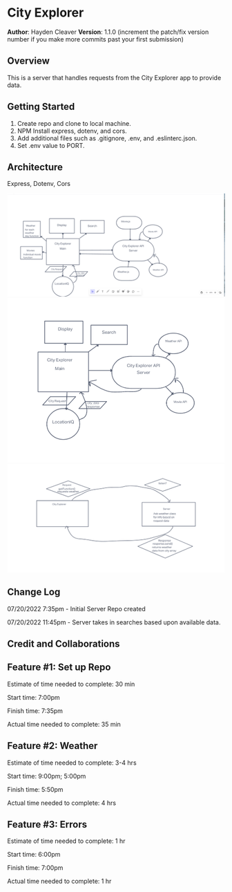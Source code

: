 # City Explorer

**Author**: Hayden Cleaver
**Version**: 1.1.0 (increment the patch/fix version number if you make more commits past your first submission)

## Overview

This is a server that handles requests from the City Explorer app to provide data.

## Getting Started

1. Create repo and clone to local machine.
2. NPM Install express, dotenv, and cors.
3. Add additional files such as .gitignore, .env, and .eslinterc.json.
4. Set .env value to PORT.

## Architecture

Express, Dotenv, Cors

![Day 4: Refactor Whiteboard](/img/Lab9.png)
![Day 3: Expanded API Whiteboard](/img/Lab8.png)
![Day 2: Back-End Whiteboard](/img/Lab7Board.png)

## Change Log

07/20/2022 7:35pm - Initial Server Repo created

07/20/2022 11:45pm - Server takes in searches based upon available data.

<!-- Use this area to document the iterative changes made to your application as each feature is successfully implemented. Use time stamps. Here's an example:

01-01-2001 4:59pm - Application now has a fully-functional express server, with a GET route for the location resource. -->

## Credit and Collaborations

<!-- Give credit (and a link) to other people or resources that helped you build this application. -->

## Feature #1: Set up Repo

Estimate of time needed to complete: 30 min

Start time: 7:00pm

Finish time: 7:35pm

Actual time needed to complete: 35 min

## Feature #2: Weather

Estimate of time needed to complete: 3-4 hrs

Start time: 9:00pm; 5:00pm

Finish time: 5:50pm

Actual time needed to complete: 4 hrs

## Feature #3: Errors

Estimate of time needed to complete: 1 hr

Start time: 6:00pm

Finish time: 7:00pm

Actual time needed to complete: 1 hr